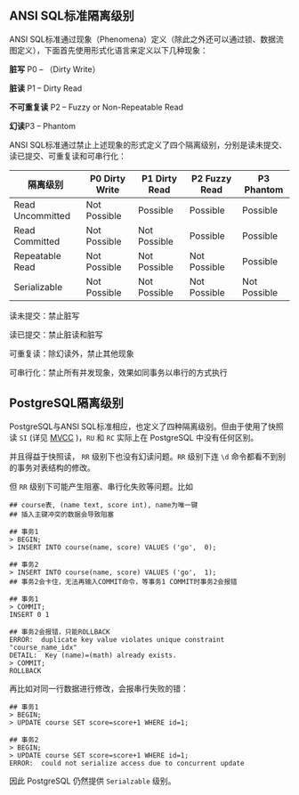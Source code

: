 ## ANSI SQL标准隔离级别

ANSI SQL标准通过现象（Phenomena）定义（除此之外还可以通过锁、数据流图定义），下面首先使用形式化语言来定义以下几种现象：

**脏写** P0 – （Dirty Write）

**脏读** P1 – Dirty Read

**不可重复读** P2 – Fuzzy or Non-Repeatable Read

**幻读**P3 – Phantom

ANSI SQL标准通过禁止上述现象的形式定义了四个隔离级别，分别是读未提交、读已提交、可重复读和可串行化：

| 隔离级别         | P0 Dirty Write | P1 Dirty Read | P2 Fuzzy Read | P3 Phantom   |
| ---------------- | -------------- | ------------- | ------------- | ------------ |
| Read Uncommitted | Not Possible   | Possible      | Possible      | Possible     |
| Read Committed   | Not Possible   | Not Possible  | Possible      | Possible     |
| Repeatable Read  | Not Possible   | Not Possible  | Not Possible  | Possible     |
| Serializable     | Not Possible   | Not Possible  | Not Possible  | Not Possible |

读未提交：禁止脏写

读已提交：禁止脏读和脏写

可重复读：除幻读外，禁止其他现象

可串行化：禁止所有并发现象，效果如同事务以串行的方式执行



## PostgreSQL隔离级别

PostgreSQL与ANSI SQL标准相应，也定义了四种隔离级别。但由于使用了快照读 `SI` (详见 [MVCC](/MVCC.md) )，`RU` 和 `RC` 实际上在 PostgreSQL 中没有任何区别。


并且得益于快照读， `RR` 级别下也没有幻读问题。`RR` 级别下连 `\d` 命令都看不到别的事务对表结构的修改。



但 `RR` 级别下可能产生阻塞、串行化失败等问题。比如

```mysql
## course表, (name text, score int), name为唯一键
## 插入主键冲突的数据会导致阻塞

## 事务1
> BEGIN;
> INSERT INTO course(name, score) VALUES ('go',  0);

## 事务2
> INSERT INTO course(name, score) VALUES ('go',  1);
## 事务2会卡住，无法再输入COMMIT命令，等事务1 COMMIT时事务2会报错

## 事务1
> COMMIT;
INSERT 0 1

## 事务2会报错，只能ROLLBACK
ERROR:  duplicate key value violates unique constraint "course_name_idx"
DETAIL:  Key (name)=(math) already exists.
> COMMIT;
ROLLBACK
```



再比如对同一行数据进行修改，会报串行失败的错：

```mysql
## 事务1
> BEGIN;
> UPDATE course SET score=score+1 WHERE id=1;

## 事务2
> BEGIN;
> UPDATE course SET score=score+1 WHERE id=1;
ERROR:  could not serialize access due to concurrent update
```



因此 PostgreSQL 仍然提供 `Serialzable` 级别。